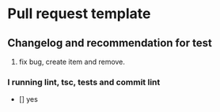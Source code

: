 # Pull request template

## Changelog and recommendation for test

1.  fix bug, create item and remove.

### I running lint, tsc, tests and commit lint

- [] yes
